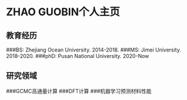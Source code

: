 # ZHAO GUOBIN个人主页

## 教育经历 

###BS: Zhejiang Ocean University.         2014-2018.
###MS: Jimei University.                  2018-2020.
###phD: Pusan National University.        2020-Now


## 研究领域

###GCMC高通量计算
###DFT计算
###机器学习预测材料性能
